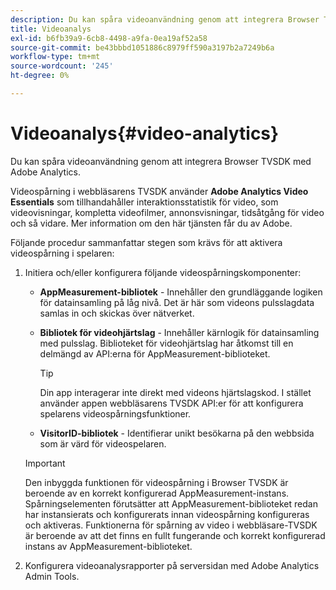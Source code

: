 ```yaml
---
description: Du kan spåra videoanvändning genom att integrera Browser TVSDK med Adobe Analytics.
title: Videoanalys
exl-id: b6fb39a9-6cb8-4498-a9fa-0ea19af52a58
source-git-commit: be43bbbd1051886c8979ff590a3197b2a7249b6a
workflow-type: tm+mt
source-wordcount: '245'
ht-degree: 0%

---
```


# Videoanalys{#video-analytics}

Du kan spåra videoanvändning genom att integrera Browser TVSDK med Adobe Analytics.

Videospårning i webbläsarens TVSDK använder **Adobe Analytics Video Essentials** som tillhandahåller interaktionsstatistik för video, som videovisningar, kompletta videofilmer, annonsvisningar, tidsåtgång för video och så vidare. Mer information om den här tjänsten får du av Adobe.

Följande procedur sammanfattar stegen som krävs för att aktivera videospårning i spelaren:

1. Initiera och/eller konfigurera följande videospårningskomponenter:

   * **AppMeasurement-bibliotek** - Innehåller den grundläggande logiken för datainsamling på låg nivå. Det är här som videons pulsslagdata samlas in och skickas över nätverket.
   * **Bibliotek för videohjärtslag** - Innehåller kärnlogik för datainsamling med pulsslag. Biblioteket för videohjärtslag har åtkomst till en delmängd av API:erna för AppMeasurement-biblioteket.

      >[!TIP]
      >
      >Din app interagerar inte direkt med videons hjärtslagskod. I stället använder appen webbläsarens TVSDK API:er för att konfigurera spelarens videospårningsfunktioner.

   * **VisitorID-bibliotek** - Identifierar unikt besökarna på den webbsida som är värd för videospelaren.
   >[!IMPORTANT]
   >
   >Den inbyggda funktionen för videospårning i Browser TVSDK är beroende av en korrekt konfigurerad AppMeasurement-instans. Spårningselementen förutsätter att AppMeasurement-biblioteket redan har instansierats och konfigurerats innan videospårning konfigureras och aktiveras. Funktionerna för spårning av video i webbläsare-TVSDK är beroende av att det finns en fullt fungerande och korrekt konfigurerad instans av AppMeasurement-biblioteket.

1. Konfigurera videoanalysrapporter på serversidan med Adobe Analytics Admin Tools.
